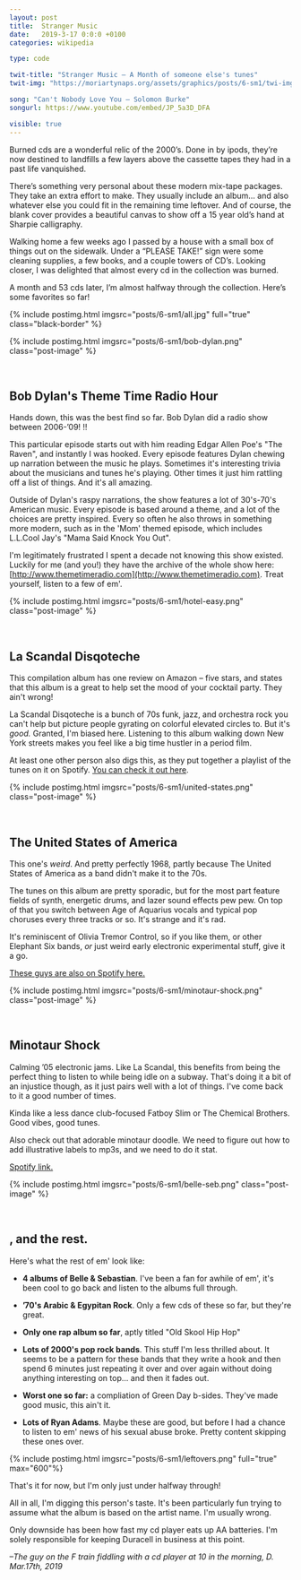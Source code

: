 ```yaml
---
layout: post
title:  Stranger Music
date:   2019-3-17 0:0:0 +0100
categories: wikipedia

type: code

twit-title: "Stranger Music – A Month of someone else's tunes"
twit-img: "https://moriartynaps.org/assets/graphics/posts/6-sm1/twi-img.png"

song: "Can't Nobody Love You – Solomon Burke"
songurl: https://www.youtube.com/embed/JP_5a3D_DFA

visible: true
---
```


Burned cds are a wonderful relic of the 2000’s. Done in by ipods, they’re now destined to landfills a few layers above the cassette tapes they had in a past life vanquished.

There’s something very personal about these modern mix-tape packages. They take an extra effort to make. They usually include an album... and also whatever else you could fit in the remaining time leftover. And of course, the blank cover provides a beautiful canvas to show off a 15 year old’s hand at Sharpie calligraphy.

Walking home a few weeks ago I passed by a house with a small box of things out on the sidewalk. Under a “PLEASE TAKE!” sign were some cleaning supplies, a few books, and a couple towers of CD’s. Looking closer, I was delighted that almost every cd in the collection was burned.

A month and 53 cds later, I’m almost halfway through the collection. Here’s some favorites so far!

{% include postimg.html imgsrc="posts/6-sm1/all.jpg" full="true" class="black-border" %}

{% include postimg.html imgsrc="posts/6-sm1/bob-dylan.png" class="post-image" %}

<br>

## Bob Dylan's Theme Time Radio Hour

Hands down, this was the best find so far. Bob Dylan did a radio show between 2006-’09! !!

This particular episode starts out with him reading Edgar Allen Poe's "The Raven", and instantly I was hooked. Every episode features Dylan chewing up narration between the music he plays. Sometimes it's interesting trivia about the musicians and tunes he's playing. Other times it just him rattling off a list of things. And it's all amazing.

Outside of Dylan's raspy narrations, the show features a lot of 30's-70's American music. Every episode is based around a theme, and a lot of the choices are pretty inspired. Every so often he also throws in something more modern, such as in the 'Mom' themed episode, which includes L.L.Cool Jay's "Mama Said Knock You Out".

I'm legitimately frustrated I spent a decade not knowing this show existed. Luckily for me (and you!) they have the archive of the whole show here: [http://www.themetimeradio.com](http://www.themetimeradio.com). Treat yourself, listen to a few of em'. 

{% include postimg.html imgsrc="posts/6-sm1/hotel-easy.png" class="post-image" %}

<br>

## La Scandal Disqoteche

This compilation album has one review on Amazon – five stars, and states that this album is a great to help set the mood of your cocktail party. They ain't wrong!

La Scandal Disqoteche is a bunch of 70s funk, jazz, and orchestra rock you can't help but picture people gyrating on colorful elevated circles to. But it's _good._ Granted, I'm biased here. Listening to this album walking down New York streets makes you feel like a big time hustler in a period film.

At least one other person also digs this, as they put together a playlist of the tunes on it on Spotify. <a href="https://open.spotify.com/user/groovyfamily/playlist/26o3X8NvHurOMxK0Sw2Ogg?si=sAYfw6ICRtOjkzfEVVhGZg" target="_blank">You can check it out here</a>.

{% include postimg.html imgsrc="posts/6-sm1/united-states.png" class="post-image" %}

<br>

## The United States of America

This one's _weird_. And pretty perfectly 1968, partly because The United States of America as a band didn't make it to the 70s.

The tunes on this album are pretty sporadic, but for the most part feature fields of synth, energetic drums, and lazer sound effects pew pew. On top of that you switch between Age of Aquarius vocals and typical pop choruses every three tracks or so. It's strange and it's rad.

It's reminiscent of Olivia Tremor Control, so if you like them, or other Elephant Six bands, _or_ just weird early electronic experimental stuff, give it a go.

<a href="https://open.spotify.com/album/328gsq5mObioXj2TcD8AED?si=4y_nQcSiQ2ubqM1YVf4tEA" target="_blank">These guys are also on Spotify here.</a>

{% include postimg.html imgsrc="posts/6-sm1/minotaur-shock.png" class="post-image" %}

<br>

## Minotaur Shock

Calming ’05 electronic jams. Like La Scandal, this benefits from being the perfect thing to listen to while being idle on a subway. That's doing it a bit of an injustice though, as it just pairs well with a lot of things. I've come back to it a good number of times.

Kinda like a less dance club-focused Fatboy Slim or The Chemical Brothers. Good vibes, good tunes.

Also check out that adorable minotaur doodle. We need to figure out how to add illustrative labels to mp3s, and we need to do it stat.

<a href="https://open.spotify.com/album/51YMhBQOs92pNzRJsy0gaC?si=TyhUp4g1QNKlnwEGl9vFWQ
" target="_blank">Spotify link.</a>

{% include postimg.html imgsrc="posts/6-sm1/belle-seb.png" class="post-image" %}

<br>

## , and the rest.

Here's what the rest of em' look like:

+ **4 albums of Belle & Sebastian**. I've been a fan for awhile of em', it's been cool to go back and listen to the albums full through.

+ **’70's Arabic & Egypitan Rock**. Only a few cds of these so far, but they're great.

+ **Only one rap album so far**, aptly titled "Old Skool Hip Hop"

+ **Lots of 2000's pop rock bands**. This stuff I'm less thrilled about. It seems to be a pattern for these bands that they write a hook and then spend 6 minutes just repeating it over and over again without doing anything interesting on top... and then it fades out.

+ **Worst one so far:** a compliation of Green Day b-sides. They've made good music, this ain't it.

+ **Lots of Ryan Adams**. Maybe these are good, but before I had a chance to listen to em' news of his sexual abuse broke. Pretty content skipping these ones over.


{% include postimg.html imgsrc="posts/6-sm1/leftovers.png" full="true" max="600"%}

That's it for now, but I'm only just under halfway through!

All in all, I'm digging this person's taste. It's been particularly fun trying to assume what the album is based on the artist name. I'm usually wrong.

Only downside has been how fast my cd player eats up AA batteries. I'm solely responsible for keeping Duracell in business at this point.

<i>–The guy on the F train fiddling with a cd player at 10 in the morning, D.<br>
<span class="post-date">Mar.17th, 2019</span></i>

<br>
<br>
